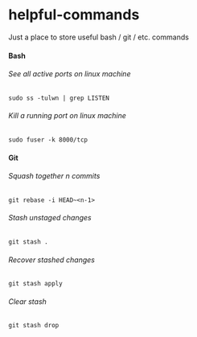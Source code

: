 # helpful-commands
Just a place to store useful bash / git / etc. commands

#### Bash

###### See all active ports on linux machine
`sudo ss -tulwn | grep LISTEN`

###### Kill a running port on linux machine
`sudo fuser -k 8000/tcp`

#### Git

###### Squash together n commits
`git rebase -i HEAD~<n-1>`
  
###### Stash unstaged changes
`git stash .`

###### Recover stashed changes
`git stash apply`

###### Clear stash
`git stash drop`

